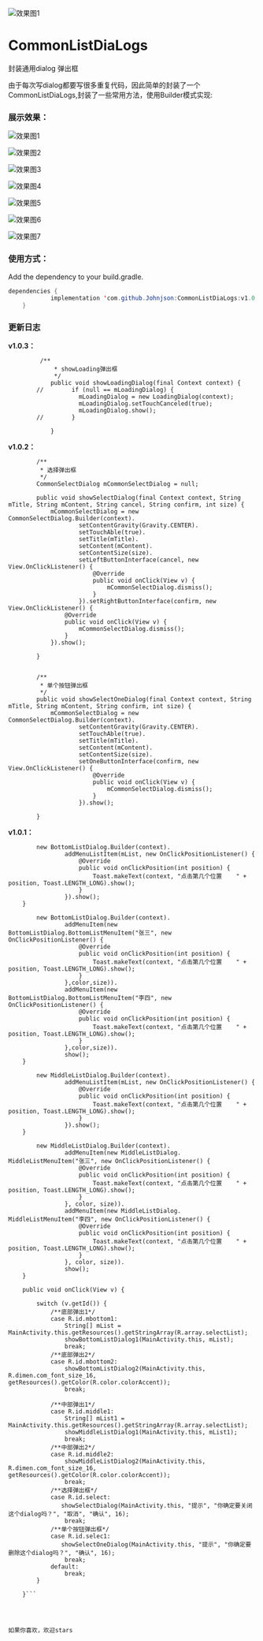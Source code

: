 ![效果图1](https://img.shields.io/badge/build-passing-%23209e89.svg)
# CommonListDiaLogs
封装通用dialog  弹出框

由于每次写dialog都要写很多重复代码，因此简单的封装了一个CommonListDiaLogs,封装了一些常用方法，使用Builder模式实现:

### 展示效果：

![效果图1](img/9FD09CD2-8D55-4528-9870-9547880BBDC6.png)

![效果图2](img/50C6C998-A2DE-4E18-B524-3D5D15F88EF9.png)

![效果图3](img/49F23D66-8D04-4857-908E-837C1F60F12A.png)

![效果图4](img/7D66D69D-FC66-40F1-B622-FBA8F2D219CD.png)

![效果图5](img/87BD7DCA-178C-41DB-8F16-C338554257C9.png)

![效果图6](img/5D323BF0-D71D-4E9A-8E10-6DA790E47DC3.png)

![效果图7](img/9EC0E953-C93E-43ED-8CB1-4C6B3032BF3E.png)

### 使用方式：

Add the dependency to your build.gradle.

```java
dependencies {
	        implementation 'com.github.Johnjson:CommonListDiaLogs:v1.0.2'
	}
```


### 更新日志
**v1.0.3：**
``` 
         /**
             * showLoading弹出框
             */
            public void showLoadingDialog(final Context context) {
        //        if (null == mLoadingDialog) {
                    mLoadingDialog = new LoadingDialog(context);
                    mLoadingDialog.setTouchCanceled(true);
                    mLoadingDialog.show();
        //        }
        
            }
```


**v1.0.2：**

``` 
        /**
         * 选择弹出框
         */
        CommonSelectDialog mCommonSelectDialog = null;
    
        public void showSelectDialog(final Context context, String mTitle, String mContent, String cancel, String confirm, int size) {
            mCommonSelectDialog = new CommonSelectDialog.Builder(context).
                    setContentGravity(Gravity.CENTER).
                    setTouchAble(true).
                    setTitle(mTitle).
                    setContent(mContent).
                    setContentSize(size).
                    setLeftButtonInterface(cancel, new View.OnClickListener() {
                        @Override
                        public void onClick(View v) {
                            mCommonSelectDialog.dismiss();
                        }
                    }).setRightButtonInterface(confirm, new View.OnClickListener() {
                @Override
                public void onClick(View v) {
                    mCommonSelectDialog.dismiss();
                }
            }).show();
    
        }
    
    
        /**
         * 单个按钮弹出框
         */
        public void showSelectOneDialog(final Context context, String mTitle, String mContent, String confirm, int size) {
            mCommonSelectDialog = new CommonSelectDialog.Builder(context).
                    setContentGravity(Gravity.CENTER).
                    setTouchAble(true).
                    setTitle(mTitle).
                    setContent(mContent).
                    setContentSize(size).
                    setOneButtonInterface(confirm, new View.OnClickListener() {
                        @Override
                        public void onClick(View v) {
                            mCommonSelectDialog.dismiss();
                        }
                    }).show();
    
        }
```


**v1.0.1：**

```  public void showBottomListDialog1(@final Context context, String[] mList) {
        new BottomListDialog.Builder(context).
                addMenuListItem(mList, new OnClickPositionListener() {
                    @Override
                    public void onClickPosition(int position) {
                        Toast.makeText(context, "点击第几个位置    " + position, Toast.LENGTH_LONG).show();
                    }
                }).show();
    }
```

```public void showBottomListDialog2( final Context context, int color, int size) {
        new BottomListDialog.Builder(context).
                addMenuItem(new BottomListDialog.BottomListMenuItem("张三", new OnClickPositionListener() {
                    @Override
                    public void onClickPosition(int position) {
                        Toast.makeText(context, "点击第几个位置    " + position, Toast.LENGTH_LONG).show();
                    }
                },color,size)).
                addMenuItem(new BottomListDialog.BottomListMenuItem("李四", new OnClickPositionListener() {
                    @Override
                    public void onClickPosition(int position) {
                        Toast.makeText(context, "点击第几个位置    " + position, Toast.LENGTH_LONG).show();
                    }
                },color,size)).
                show();
    }
```


```   public void showMiddleListDialog1(final Context context, String[] mList) {
        new MiddleListDialog.Builder(context).
                addMenuListItem(mList, new OnClickPositionListener() {
                    @Override
                    public void onClickPosition(int position) {
                        Toast.makeText(context, "点击第几个位置    " + position, Toast.LENGTH_LONG).show();
                    }
                }).show();
    }
```

``` public void showMiddleListDialog2(final Context context, int color, int size) {
        new MiddleListDialog.Builder(context).
                addMenuItem(new MiddleListDialog. MiddleListMenuItem("张三", new OnClickPositionListener() {
                    @Override
                    public void onClickPosition(int position) {
                        Toast.makeText(context, "点击第几个位置    " + position, Toast.LENGTH_LONG).show();
                    }
                }, color, size)).
                addMenuItem(new MiddleListDialog. MiddleListMenuItem("李四", new OnClickPositionListener() {
                    @Override
                    public void onClickPosition(int position) {
                        Toast.makeText(context, "点击第几个位置    " + position, Toast.LENGTH_LONG).show();
                    }
                }, color, size)).
                show();
    }
```


```    @Override
    public void onClick(View v) {

        switch (v.getId()) {
            /**底部弹出1*/
            case R.id.mbottom1:
                String[] mList = MainActivity.this.getResources().getStringArray(R.array.selectList);
                showBottomListDialog1(MainActivity.this, mList);
                break;
            /**底部弹出2*/
            case R.id.mbottom2:
                showBottomListDialog2(MainActivity.this, R.dimen.com_font_size_16, getResources().getColor(R.color.colorAccent));
                break;

            /**中部弹出1*/
            case R.id.middle1:
                String[] mList1 = MainActivity.this.getResources().getStringArray(R.array.selectList);
                showMiddleListDialog1(MainActivity.this, mList1);
                break;
            /**中部弹出2*/
            case R.id.middle2:
                showMiddleListDialog2(MainActivity.this, R.dimen.com_font_size_16, getResources().getColor(R.color.colorAccent));
                break;
            /**选择弹出框*/
            case R.id.select:
               showSelectDialog(MainActivity.this, "提示", "你确定要关闭这个dialog吗？", "取消", "确认", 16);
                break;
            /**单个按钮弹出框*/
            case R.id.selec1:
               showSelectOneDialog(MainActivity.this, "提示", "你确定要删除这个dialog吗？", "确认", 16);
                break;
            default:
                break;
        }

    }```




如果你喜欢，欢迎stars
